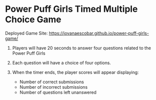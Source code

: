 # Power Puff Girls Timed Multiple Choice Game

Deployed Game Site: https://jovanaescobar.github.io/power-puff-girls-game/


1. Players will have 20 seconds to answer four questions related to the Power Puff Girls
2. Each question will have a choice of four options.
3. When the timer ends, the player scores will appear displaying:
   
   * Number of correct submissions
   * Number of incorrect submissions
   * Number of questions left unanswered


